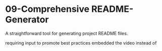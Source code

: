 # 09-Comprehensive README-Generator
 A straightforward tool for generating project README files.

requiring input to promote best practices
embedded the video instead of 
